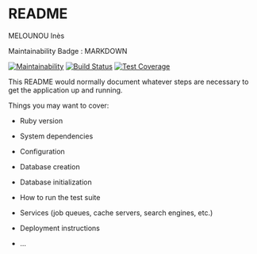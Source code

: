 # README

MELOUNOU Inès

Maintainability Badge : MARKDOWN

[![Maintainability](https://api.codeclimate.com/v1/badges/e1225a638a4d7fe2c0f0/maintainability)](https://codeclimate.com/github/Aicanama/projet-back-A2019/maintainability)
 [![Build Status](https://travis-ci.org/Aicanama/projet-back-A2019.svg?branch=master)](https://travis-ci.org/Aicanama/projet-back-A2019) [![Test Coverage](https://api.codeclimate.com/v1/badges/e1225a638a4d7fe2c0f0/test_coverage)](https://codeclimate.com/github/Aicanama/projet-back-A2019/test_coverage)
 

This README would normally document whatever steps are necessary to get the
application up and running.

Things you may want to cover:

* Ruby version

* System dependencies

* Configuration

* Database creation

* Database initialization

* How to run the test suite

* Services (job queues, cache servers, search engines, etc.)

* Deployment instructions

* ...

